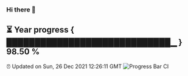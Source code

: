 ### Hi there 👋
⏳ Year progress { █████████████████████████████▁ } 98.50 %
---
⏰ Updated on Sun, 26 Dec 2021 12:26:11 GMT
![Progress Bar CI](https://github.com/liununu/liununu/workflows/Progress%20Bar%20CI/badge.svg)
